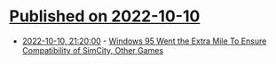 # [Published on 2022-10-10](index.md)

* [2022-10-10, 21:20:00](https://games.slashdot.org/story/22/10/10/2019228/windows-95-went-the-extra-mile-to-ensure-compatibility-of-simcity-other-games?utm_source=rss1.0mainlinkanon&utm_medium=feed) - [Windows 95 Went the Extra Mile To Ensure Compatibility of SimCity, Other Games](https://games.slashdot.org/story/22/10/10/2019228/windows-95-went-the-extra-mile-to-ensure-compatibility-of-simcity-other-games?utm_source=rss1.0mainlinkanon&utm_medium=feed)
